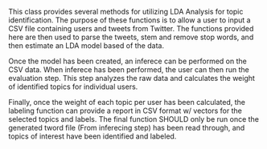 This class provides several methods for utilizing LDA Analysis for topic 
identification. The purpose of these functions is to allow a user to input
a CSV file containing users and tweets from Twitter. The functions provided
here are then used to parse the tweets, stem and remove stop words, and 
then estimate an LDA model based of the data.

Once the model has been created, an inferece can be performed on the CSV 
data. When inferece has been performed, the user can then run the evaluation
step. This step analyzes the raw data and calculates the weight of identified
topics for individual users.

Finally, once the weight of each topic per user has been calculated, the 
labeling function can provide a report in CSV format w/ vectors for the 
selected topics and labels. The final function SHOULD only be run once the 
generated tword file (From inferecing step) has been read through, and topics
of interest have been identified and labeled.